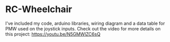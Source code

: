 # RC-Wheelchair
I've included my code, arduino libraries, wiring diagram and a data table for PMW used on the joystick inputs.  Check out the video for more details on this project: https://youtu.be/N5GMWlZC6sQ
